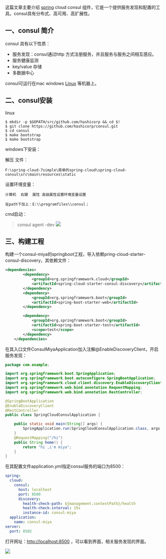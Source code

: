 这篇文章主要介绍 [spring](http://lib.csdn.net/base/javaee "Java EE知识库") cloud consul 组件，它是一个提供服务发现和配置的工具。consul具有分布式、高可用、高扩展性。

一、consul 简介
-----------

consul 具有以下性质：
* 服务发现：consul通过http 方式注册服务，并且服务与服务之间相互感应。
* 服务健康监测
* key/value 存储
* 多数据中心

consul可运行在mac windows [Linux](http://lib.csdn.net/base/linux "Linux知识库") 等机器上。

二、consul安装
----------

linux

```hljs smalltalk has-numbering
$ mkdir -p $GOPATH/src/github.com/hashicorp && cd $!
$ git clone https://github.com/hashicorp/consul.git
$ cd consul
$ make bootstrap
$ make bootstrap
```

windows下安装：

解压 文件：
```
F:\spring-cloud-7simple\简单的spring-cloud\spring-cloud-consul\src\main\resources\static
```
设置环境变量：

```hljs tex has-numbering
计算机  右键  属性 高级属性设置环境变量设置

在path下加上：E:\\programfiles\\consul；
```



cmd启动：
>
> consul agent -dev
![](file:///F:\spring-cloud-7simple\简单的spring-cloud\spring-cloud-consul\src\main\resources\static\QQ截图20170504111016.jpg)

三、构建工程
------

构建一个consul-miya的springboot工程，导入依赖pring-cloud-starter-consul-discovery，其依赖文件：

``` xml
<dependencies>
		<dependency>
			<groupId>org.springframework.cloud</groupId>
			<artifactId>spring-cloud-starter-consul-discovery</artifactId>
		</dependency>
		<dependency>
			<groupId>org.springframework.boot</groupId>
			<artifactId>spring-boot-starter-web</artifactId>
		</dependency>

		<dependency>
			<groupId>org.springframework.boot</groupId>
			<artifactId>spring-boot-starter-test</artifactId>
			<scope>test</scope>
		</dependency>
	</dependencies>
```
在其入口文件ConsulMiyaApplication加入注解@EnableDiscoveryClient，开启服务发现：
``` java
package com.example;

import org.springframework.boot.SpringApplication;
import org.springframework.boot.autoconfigure.SpringBootApplication;
import org.springframework.cloud.client.discovery.EnableDiscoveryClient;
import org.springframework.web.bind.annotation.RequestMapping;
import org.springframework.web.bind.annotation.RestController;

@SpringBootApplication
@EnableDiscoveryClient
@RestController
public class SpringCloudConsulApplication {

	public static void main(String[] args) {
		SpringApplication.run(SpringCloudConsulApplication.class, args);
	}
	@RequestMapping("/hi")
	public String home() {
		return "hi ,i'm miya";
	}
}

```
在其配置文件application.yml指定consul服务的端口为8500：

``` yml
spring:
  cloud:
    consul:
      host: localhost
      port: 8500
      discovery:
        health-check-path: ${management.contextPath}/health
        health-check-interval: 15s
        instance-id: consul-miya
  application:
    name: consul-miya
server:
  port: 8502
```
打开网址：[http://localhost:8500](http://localhost:8500/) ，可以看到界面，相关服务发现的界面。

![](file:///F:\spring-cloud-7simple\简单的spring-cloud\spring-cloud-consul\src\main\resources\static\QQ截图20170504111152.jpg)